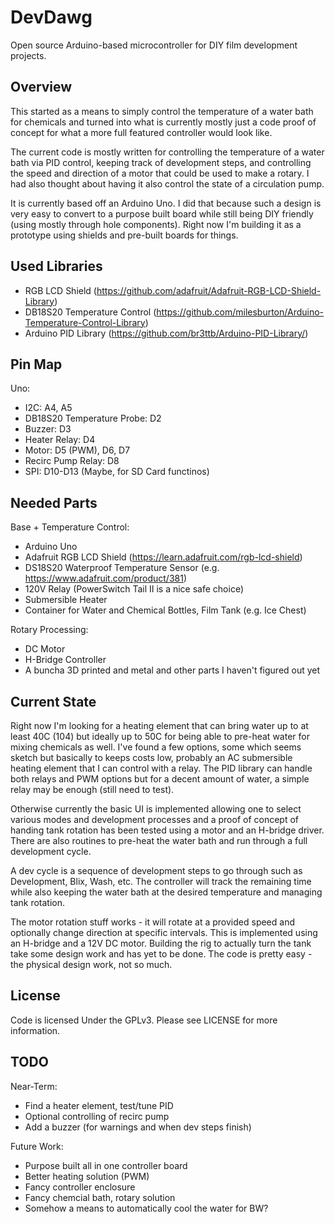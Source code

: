 DevDawg
=======

Open source Arduino-based microcontroller for DIY film development projects.

Overview
--------

This started as a means to simply control the temperature of a water bath
for chemicals and turned into what is currently mostly just a code proof
of concept for what a more full featured controller would look like. 

The current code is mostly written for controlling the temperature of a 
water bath via PID control, keeping track of development steps, and 
controlling the speed and direction of a motor that could be used to make
a rotary. I had also thought about having it also control the state of
a circulation pump.

It is currently based off an Arduino Uno. I did that because such a design is 
very easy to convert to a purpose built board while still being DIY friendly
(using mostly through hole components). Right now I'm building it as a prototype
using shields and pre-built boards for things.

Used Libraries
--------------

  * RGB LCD Shield (https://github.com/adafruit/Adafruit-RGB-LCD-Shield-Library)
  * DB18S20 Temperature Control (https://github.com/milesburton/Arduino-Temperature-Control-Library)
  * Arduino PID Library (https://github.com/br3ttb/Arduino-PID-Library/)

Pin Map
-------

Uno:

  * I2C: A4, A5
  * DB18S20 Temperature Probe: D2
  * Buzzer: D3
  * Heater Relay: D4
  * Motor: D5 (PWM), D6, D7
  * Recirc Pump Relay: D8
  * SPI: D10-D13 (Maybe, for SD Card functinos)

Needed Parts
------------

Base + Temperature Control:

  * Arduino Uno
  * Adafruit RGB LCD Shield (https://learn.adafruit.com/rgb-lcd-shield)
  * DS18S20 Waterproof Temperature Sensor (e.g. https://www.adafruit.com/product/381)
  * 120V Relay (PowerSwitch Tail II is a nice safe choice)
  * Submersible Heater
  * Container for Water and Chemical Bottles, Film Tank (e.g. Ice Chest)

Rotary Processing:

  * DC Motor
  * H-Bridge Controller
  * A buncha 3D printed and metal and other parts I haven't figured out yet


Current State
-------------

Right now I'm looking for a heating element that can bring water up to at least
40C (104) but ideally up to 50C for being able to pre-heat water for mixing
chemicals as well. I've found a few options, some which seems sketch but basically
to keeps costs low, probably an AC submersible heating element that I can control
with a relay. The PID library can handle both relays and PWM options but for a 
decent amount of water, a simple relay may be enough (still need to test).

Otherwise currently the basic UI is implemented allowing one to select various
modes and development processes and a proof of concept of handing tank rotation
has been tested using a motor and an H-bridge driver. There are also routines 
to pre-heat the water bath and run through a full development cycle.

A dev cycle is a sequence of development steps to go through such as Development,
Blix, Wash, etc. The controller will track the remaining time while also keeping
the water bath at the desired temperature and managing tank rotation.

The motor rotation stuff works - it will rotate at a provided speed and optionally
change direction at specific intervals. This is implemented using an H-bridge and
a 12V DC motor. Building the rig to actually turn the tank take some design work
and has yet to be done. The code is pretty easy - the physical design work, 
not so much.

License
-------

Code is licensed Under the GPLv3. Please see LICENSE for more information.

TODO
----

Near-Term:

  * Find a heater element, test/tune PID
  * Optional controlling of recirc pump
  * Add a buzzer (for warnings and when dev steps finish)

Future Work:

  * Purpose built all in one controller board
  * Better heating solution (PWM)
  * Fancy controller enclosure
  * Fancy chemcial bath, rotary solution
  * Somehow a means to automatically cool the water for BW?
